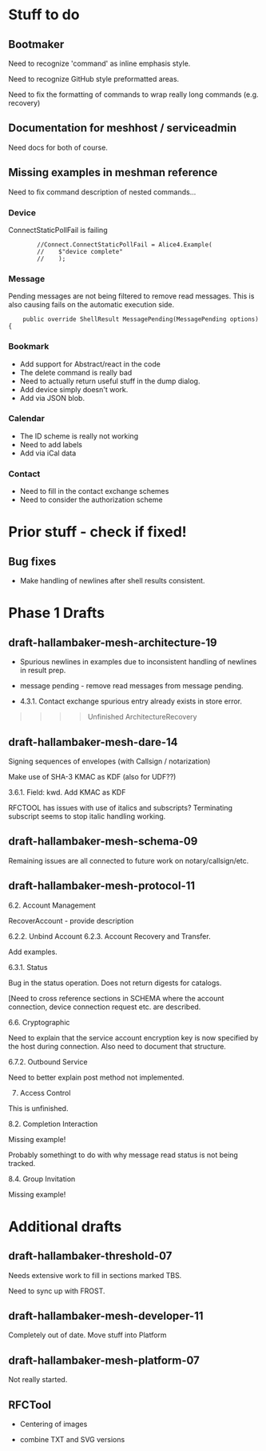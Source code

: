 ﻿# Stuff to do

## Bootmaker

Need to recognize 'command' as inline emphasis style.

Need to recognize GitHub style preformatted areas.

Need to fix the formatting of commands to wrap really long commands (e.g. recovery)


## Documentation for meshhost / serviceadmin

Need docs for both of course.

## Missing examples in meshman reference 


Need to fix command description of nested commands...

### Device 

ConnectStaticPollFail is failing 

~~~~
        //Connect.ConnectStaticPollFail = Alice4.Example(
        //    $"device complete"
        //    );
~~~~

### Message

Pending messages are not being filtered to remove read messages. This is also causing 
fails on the automatic execution side.

~~~~
    public override ShellResult MessagePending(MessagePending options) {
~~~~


### Bookmark

* Add support for Abstract/react in the code
* The delete command is really bad
* Need to actually return useful stuff in the dump dialog.
* Add device simply doesn't work.
* Add via JSON blob.

### Calendar

* The ID scheme is really not working
* Need to add labels
* Add via iCal data


### Contact 

* Need to fill in the contact exchange schemes
* Need to consider the authorization scheme

# Prior stuff - check if fixed!


## Bug fixes

* Make handling of newlines after shell results consistent.


# Phase 1 Drafts

## draft-hallambaker-mesh-architecture-19

* Spurious newlines in examples due to inconsistent handling of newlines in result prep.

* message pending - remove read messages from message pending.
* 4.3.1. Contact exchange spurious entry already exists in store error.

>>>> Unfinished ArchitectureRecovery 

## draft-hallambaker-mesh-dare-14

Signing sequences of envelopes (with Callsign / notarization)

Make use of SHA-3 KMAC as KDF (also for UDF??)

3.6.1. Field: kwd. Add KMAC as KDF

RFCTOOL has issues with use of italics and subscripts? Terminating subscript 
seems to stop italic handling working.

## draft-hallambaker-mesh-schema-09

Remaining issues are all connected to future work on notary/callsign/etc.

## draft-hallambaker-mesh-protocol-11

6.2. Account Management

RecoverAccount - provide description

6.2.2. Unbind Account
6.2.3. Account Recovery and Transfer.

Add examples.

6.3.1. Status

Bug in the status operation. Does not return digests for catalogs.

[Need to cross reference sections in SCHEMA where the account connection, 
device connection request etc. are described.

6.6. Cryptographic

Need to explain that the service account encryption key is now specified 
by the host during connection. Also need to document that structure.

6.7.2. Outbound Service

Need to better explain post method not implemented.

7. Access Control

This is unfinished.

8.2. Completion Interaction

Missing example!

Probably somethingt to do with why message read status is not being tracked.


8.4. Group Invitation

Missing example!





# Additional drafts

## draft-hallambaker-threshold-07

Needs extensive work to fill in sections marked TBS.

Need to sync up with FROST.

## draft-hallambaker-mesh-developer-11

Completely out of date. Move stuff into Platform

## draft-hallambaker-mesh-platform-07

Not really started.



## RFCTool

* Centering of images

* combine TXT and SVG versions





